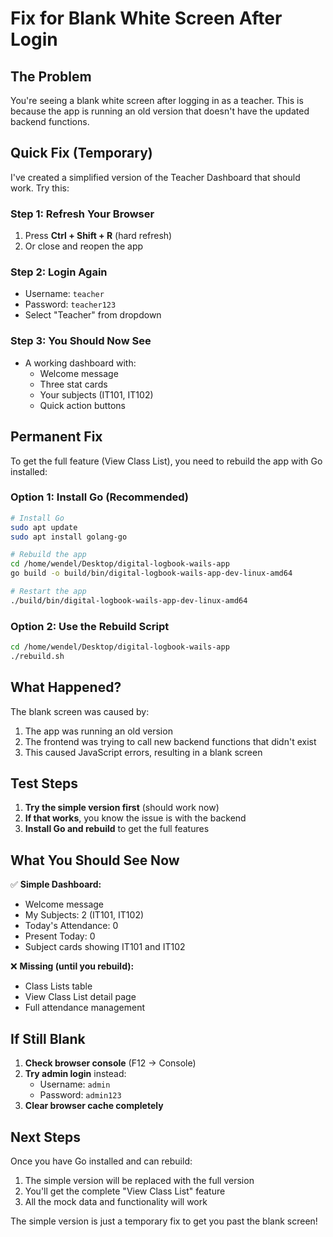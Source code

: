 # Fix for Blank White Screen After Login

## The Problem
You're seeing a blank white screen after logging in as a teacher. This is because the app is running an old version that doesn't have the updated backend functions.

## Quick Fix (Temporary)

I've created a simplified version of the Teacher Dashboard that should work. Try this:

### Step 1: Refresh Your Browser
1. Press **Ctrl + Shift + R** (hard refresh)
2. Or close and reopen the app

### Step 2: Login Again
- Username: `teacher`
- Password: `teacher123`
- Select "Teacher" from dropdown

### Step 3: You Should Now See
- A working dashboard with:
  - Welcome message
  - Three stat cards
  - Your subjects (IT101, IT102)
  - Quick action buttons

## Permanent Fix

To get the full feature (View Class List), you need to rebuild the app with Go installed:

### Option 1: Install Go (Recommended)
```bash
# Install Go
sudo apt update
sudo apt install golang-go

# Rebuild the app
cd /home/wendel/Desktop/digital-logbook-wails-app
go build -o build/bin/digital-logbook-wails-app-dev-linux-amd64

# Restart the app
./build/bin/digital-logbook-wails-app-dev-linux-amd64
```

### Option 2: Use the Rebuild Script
```bash
cd /home/wendel/Desktop/digital-logbook-wails-app
./rebuild.sh
```

## What Happened?

The blank screen was caused by:
1. The app was running an old version
2. The frontend was trying to call new backend functions that didn't exist
3. This caused JavaScript errors, resulting in a blank screen

## Test Steps

1. **Try the simple version first** (should work now)
2. **If that works**, you know the issue is with the backend
3. **Install Go and rebuild** to get the full features

## What You Should See Now

✅ **Simple Dashboard:**
- Welcome message
- My Subjects: 2 (IT101, IT102)
- Today's Attendance: 0
- Present Today: 0
- Subject cards showing IT101 and IT102

❌ **Missing (until you rebuild):**
- Class Lists table
- View Class List detail page
- Full attendance management

## If Still Blank

1. **Check browser console** (F12 → Console)
2. **Try admin login** instead:
   - Username: `admin`
   - Password: `admin123`
3. **Clear browser cache completely**

## Next Steps

Once you have Go installed and can rebuild:
1. The simple version will be replaced with the full version
2. You'll get the complete "View Class List" feature
3. All the mock data and functionality will work

The simple version is just a temporary fix to get you past the blank screen!
